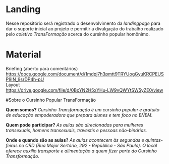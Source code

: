 # Landing
Nesse repositório será registrado o desenvolvimento da _landingpage_ para dar o suporte inicial ao projeto e permitir a divulgação do trabalho realizado pelo *coletivo TransFormação* acerca do cursinho popular homônimo.

# Material
Briefing (aberto para comentários)<br>
https://docs.google.com/document/d/1mdpj7h3pmtt9TRYUogGyuKRCPEUSP9IN_9srDP4h-pU<br>
Layout<br>
https://drive.google.com/file/d/0BxYN2H5xYHu-LW9vQWYtSW5yZE0/view

#Sobre o Cursinho Popular TransFormação

  <strong>Quem somos?</strong>
  _Cursinho Transformação é um cursinho popular e gratuito de educação empoderadora que prepara alunes e tem foco no ENEM._
  
  <strong>Quem pode participar?</strong>
  _As aulas são direcionadas para mulheres transexuais, homens transexuais, travestis e pessoas não-binárias._
  
  <strong>Onde e quando são as aulas?</strong>
  _As aulas acontecem às segundas e quintas-feiras no CRD (Rua Major Sertório, 292 - República - São Paulo)._
  _O local oferece auxílio transporte e alimentação a quem fizer parte do Cursinho Transformação._
